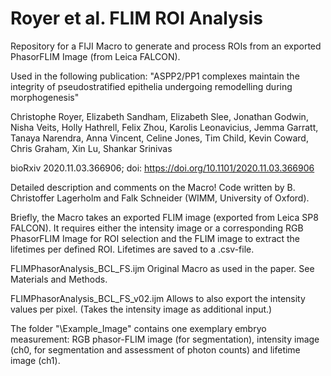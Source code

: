 # Royer et al. FLIM ROI Analysis

Repository for a FIJI Macro to generate and process ROIs from an exported PhasorFLIM Image (from Leica FALCON).

Used in the following publication: 
"ASPP2/PP1 complexes maintain the integrity of pseudostratified epithelia undergoing remodelling during morphogenesis"

Christophe Royer, Elizabeth Sandham, Elizabeth Slee, Jonathan Godwin, Nisha Veits, Holly Hathrell, Felix Zhou, Karolis Leonavicius, Jemma Garratt, Tanaya Narendra, Anna Vincent, Celine Jones, Tim Child, Kevin Coward, Chris Graham, Xin Lu, Shankar Srinivas

bioRxiv 2020.11.03.366906; doi: https://doi.org/10.1101/2020.11.03.366906 

Detailed description and comments on the Macro! 
Code written by B. Christoffer Lagerholm and Falk Schneider (WIMM, University of Oxford).

Briefly, the Macro takes an exported FLIM image (exported from Leica SP8 FALCON). It requires either the intensity image or a corresponding RGB PhasorFLIM Image for ROI selection and the FLIM image to extract the lifetimes per defined ROI. Lifetimes are saved to a .csv-file. 

FLIMPhasorAnalysis_BCL_FS.ijm
Original Macro as used in the paper. See Materials and Methods. 


FLIMPhasorAnalysis_BCL_FS_v02.ijm
Allows to also export the intensity values per pixel. (Takes the intensity image as additional input.) 

The folder "\Example_Image" contains one exemplary embryo measurement: RGB phasor-FLIM image (for segmentation), intensity image (ch0, for segmentation and assessment of photon counts) and lifetime image (ch1).